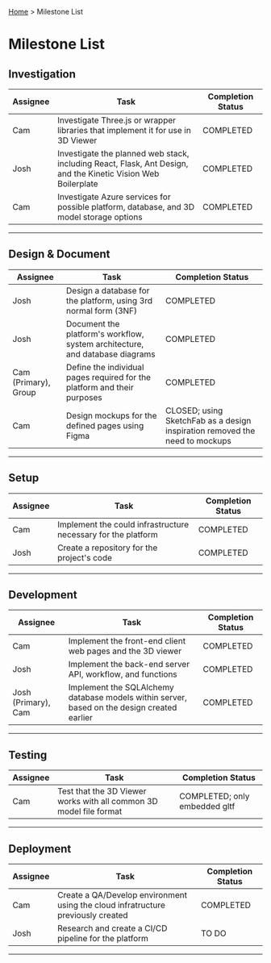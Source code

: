 [Home](../README.md) > Milestone List

# Milestone List

## Investigation

| Assignee | Task | Completion Status |
| -------- | ---- | ----------------- |
| Cam | Investigate Three.js or wrapper libraries that implement it for use in 3D Viewer | COMPLETED |
| Josh | Investigate the planned web stack, including React, Flask, Ant Design, and the Kinetic Vision Web Boilerplate | COMPLETED |
| Cam | Investigate Azure services for possible platform, database, and 3D model storage options | COMPLETED |

-----

## Design & Document

| Assignee | Task | Completion Status |
| -------- | ---- | ----------------- |
| Josh | Design a database for the platform, using 3rd normal form (3NF) | COMPLETED |
| Josh | Document the platform's workflow, system architecture, and database diagrams | COMPLETED |
| Cam (Primary), Group | Define the individual pages required for the platform and their purposes | COMPLETED |
| Cam | Design mockups for the defined pages using Figma | CLOSED; using SketchFab as a design inspiration removed the need to mockups |

-----

## Setup

| Assignee | Task | Completion Status |
| -------- | ---- | ----------------- |
| Cam | Implement the could infrastructure necessary for the platform | COMPLETED |
| Josh | Create a repository for the project's code | COMPLETED |

-----

## Development

| Assignee | Task | Completion Status |
| -------- | ---- | ----------------- |
| Cam | Implement the front-end client web pages and the 3D viewer | COMPLETED |
| Josh | Implement the back-end server API, workflow, and functions | COMPLETED |
| Josh (Primary), Cam | Implement the SQLAlchemy database models within server, based on the design created earlier | COMPLETED |

-----

## Testing

| Assignee | Task | Completion Status |
| -------- | ---- | ----------------- |
| Cam | Test that the 3D Viewer works with all common 3D model file format | COMPLETED; only embedded gltf |

-----

## Deployment

| Assignee | Task | Completion Status |
| -------- | ---- | ----------------- |
| Cam | Create a QA/Develop environment using the cloud infratructure previously created | COMPLETED |
| Josh | Research and create a CI/CD pipeline for the platform | TO DO |

-----
